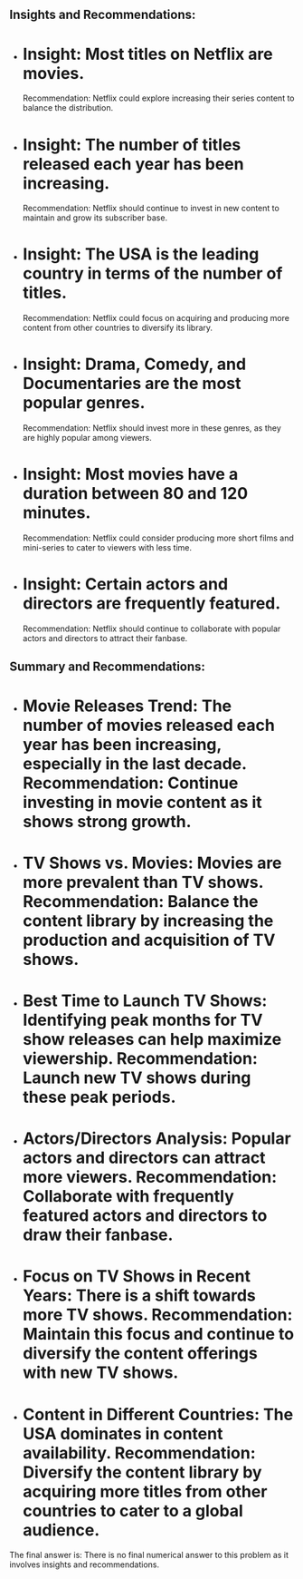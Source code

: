 
 ## Insights and Recommendations:

- # Insight: Most titles on Netflix are movies.
  Recommendation: Netflix could explore increasing their series content to balance the distribution.

- # Insight: The number of titles released each year has been increasing.
  Recommendation: Netflix should continue to invest in new content to maintain and grow its subscriber base.

- # Insight: The USA is the leading country in terms of the number of titles.
  Recommendation: Netflix could focus on acquiring and producing more content from other countries to diversify its library.

- # Insight: Drama, Comedy, and Documentaries are the most popular genres.
  Recommendation: Netflix should invest more in these genres, as they are highly popular among viewers.

- # Insight: Most movies have a duration between 80 and 120 minutes.
  Recommendation: Netflix could consider producing more short films and mini-series to cater to viewers with less time.

- # Insight: Certain actors and directors are frequently featured.
  Recommendation: Netflix should continue to collaborate with popular actors and directors to attract their fanbase. 



  

## Summary and Recommendations:

- # Movie Releases Trend: The number of movies released each year has been increasing, especially in the last decade. Recommendation: Continue investing in movie content as it shows strong growth.

- # TV Shows vs. Movies: Movies are more prevalent than TV shows. Recommendation: Balance the content library by increasing the production and acquisition of TV shows.

- # Best Time to Launch TV Shows: Identifying peak months for TV show releases can help maximize viewership. Recommendation: Launch new TV shows during these peak periods.

- # Actors/Directors Analysis: Popular actors and directors can attract more viewers. Recommendation: Collaborate with frequently featured actors and directors to draw their fanbase.

- # Focus on TV Shows in Recent Years: There is a shift towards more TV shows. Recommendation: Maintain this focus and continue to diversify the content offerings with new TV shows.

- # Content in Different Countries: The USA dominates in content availability. Recommendation: Diversify the content library by acquiring more titles from other countries to cater to a global audience.

The final answer is: There is no final numerical answer to this problem as it involves insights and recommendations.
